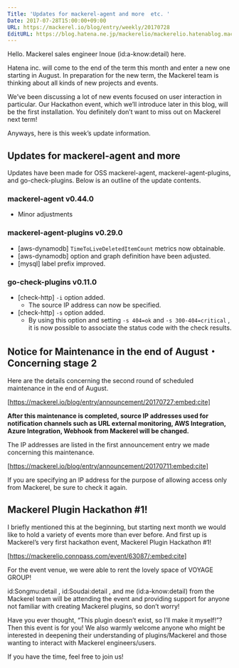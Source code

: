 ```yaml
---
Title: 'Updates for mackerel-agent and more  etc. '
Date: 2017-07-28T15:00:00+09:00
URL: https://mackerel.io/blog/entry/weekly/20170728
EditURL: https://blog.hatena.ne.jp/mackerelio/mackerelio.hatenablog.mackerel.io/atom/entry/8599973812284495976
---
```


Hello. Mackerel sales engineer Inoue (id:a-know:detail) here.


Hatena inc. will come to the end of the term this month and enter a new one starting in August. In preparation for the new term, the Mackerel team is thinking about all kinds of new projects and events.


We’ve been discussing a lot of new events focused on user interaction in particular. Our Hackathon event, which we’ll introduce later in this blog, will be the first installation. You definitely don’t want to miss out on Mackerel next term!


Anyways, here is this week’s update information.


## Updates for mackerel-agent and more
Updates have been made for OSS mackerel-agent, mackerel-agent-plugins, and go-check-plugins. Below is an outline of the update contents.

### mackerel-agent v0.44.0
- Minor adjustments

### mackerel-agent-plugins v0.29.0
- [aws-dynamodb] `TimeToLiveDeletedItemCount` metrics now obtainable.
- [aws-dynamodb] option and graph definition have been adjusted.
- [mysql] label prefix improved.

### go-check-plugins v0.11.0
- [check-http] `-i` option added.
    - The source IP address can now be specified.
- [check-http] `-s` option added.
    - By using this option and setting `-s 404=ok` and `-s 300-404=critical` ,  it is now possible to associate the status code with the check results.

## Notice for Maintenance in the end of August・Concerning stage 2
Here are the details concerning the second round of scheduled maintenance in the end of August. 

[https://mackerel.io/blog/entry/announcement/20170727:embed:cite]


<b>After this maintenance is completed,  source IP addresses used for notification channels such as URL external monitoring, AWS Integration, Azure Integration, Webhook from Mackerel will be changed.</b>

The IP addresses are listed in the first announcement entry we made concerning this maintenance.

[https://mackerel.io/blog/entry/announcement/20170711:embed:cite]

If you are specifying an IP address for the purpose of allowing access only from Mackerel, be sure to check it again.


## Mackerel Plugin Hackathon #1!
I briefly mentioned this at the beginning, but starting next month we would like to hold a variety of events more than ever before. And first up is Mackerel’s very first hackathon event, Mackerel Plugin Hackathon #1!

[https://mackerelio.connpass.com/event/63087/:embed:cite]

For the event venue, we were able to rent the lovely space of VOYAGE GROUP!


id:Songmu:detail , id:Soudai:detail , and me (id:a-know:detail) from the Mackerel team will be attending the event and providing support for anyone not familiar with creating Mackerel plugins, so don’t worry!


Have you ever thought, “This plugin doesn’t exist, so I’ll make it myself!”? Then this event is for you! We also warmly welcome anyone who might be interested in deepening their understanding of plugins/Mackerel and those wanting to interact with Mackerel engineers/users.


If you have the time, feel free to join us! 
